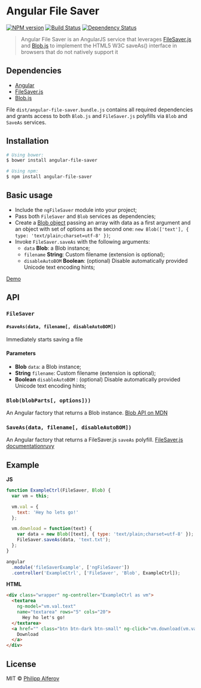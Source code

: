 # Angular File Saver

[![NPM version][npm-image]][npm-url]
[![Build Status][travis-image]][travis-url]
[![Dependency Status][depstat-image]][depstat-url]

> Angular File Saver is an AngularJS service that leverages
[FileSaver.js](https://github.com/eligrey/FileSaver.js/) and
[Blob.js](https://github.com/eligrey/Blob.js/) to implement the HTML5 W3C
saveAs() interface in browsers that do not natively support it

## Dependencies
- [Angular](https://github.com/angular/angular.js)
- [FileSaver.js](https://github.com/eligrey/FileSaver.js/)
- [Blob.js](https://github.com/eligrey/Blob.js/)

File `dist/angular-file-saver.bundle.js` contains all required dependencies and
grants access to both `Blob.js` and `FileSaver.js` polyfills via `Blob` and
`SaveAs` services.

## Installation

```sh
# Using bower:
$ bower install angular-file-saver

# Using npm:
$ npm install angular-file-saver
```

## Basic usage
- Include the `ngFileSaver` module into your project;
- Pass both `FileSaver` and `Blob` services as dependencies;
- Create a [Blob object](https://developer.mozilla.org/en/docs/Web/API/Blob)
passing an array with data as a first argument and an object with set of options
as the second one: `new Blob(['text'], { type: 'text/plain;charset=utf-8' })`;
- Invoke `FileSaver.saveAs` with the following arguments:
  - `data` **Blob**: a Blob instance;
  - `filename` **String**: Custom filename (extension is optional);
  - `disableAutoBOM` **Boolean**: (optional) Disable automatically provided Unicode text encoding hints;

[Demo](http://alferov.github.io/angular-file-saver/#demo)

## API
### `FileSaver`
#### `#saveAs(data, filename[, disableAutoBOM])`
Immediately starts saving a file

#### Parameters
- **Blob** `data`: a Blob instance;
- **String** `filename`: Custom filename (extension is optional);
- **Boolean** `disableAutoBOM` : (optional) Disable automatically provided Unicode text encoding hints;

### `Blob(blobParts[, options]))`
An Angular factory that returns a Blob instance.
[Blob API on MDN](https://developer.mozilla.org/en/docs/Web/API/Blob)

### `SaveAs(data, filename[, disableAutoBOM])`
An Angular factory that returns a FileSaver.js `saveAs` polyfill.
[FileSaver.js documentationruvy](https://github.com/eligrey/FileSaver.js/#syntax)

## Example
**JS**
```js
function ExampleCtrl(FileSaver, Blob) {
  var vm = this;

  vm.val = {
    text: 'Hey ho lets go!'
  };

  vm.download = function(text) {
    var data = new Blob([text], { type: 'text/plain;charset=utf-8' });
    FileSaver.saveAs(data, 'text.txt');
  };
}

angular
  .module('fileSaverExample', ['ngFileSaver'])
  .controller('ExampleCtrl', ['FileSaver', 'Blob', ExampleCtrl]);
```

**HTML**
```html
<div class="wrapper" ng-controller="ExampleCtrl as vm">
  <textarea
    ng-model="vm.val.text"
    name="textarea" rows="5" cols="20">
      Hey ho let's go!
  </textarea>
  <a href="" class="btn btn-dark btn-small" ng-click="vm.download(vm.val.text)">
    Download
  </a>
</div>
```

## License
MIT © [Philipp Alferov](https://github.com/alferov)

[npm-url]: https://npmjs.org/package/angular-file-saver
[npm-image]: https://img.shields.io/npm/v/angular-file-saver.svg?style=flat-square

[travis-url]: https://travis-ci.org/alferov/angular-file-saver
[travis-image]: https://img.shields.io/travis/alferov/angular-file-saver.svg?style=flat-square

[depstat-url]: https://david-dm.org/alferov/angular-file-saver
[depstat-image]: https://david-dm.org/alferov/angular-file-saver.svg?style=flat-square
